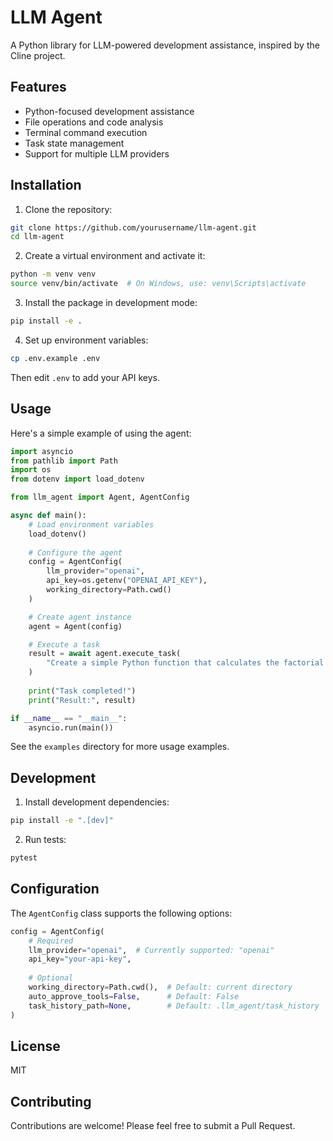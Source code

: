 # LLM Agent

A Python library for LLM-powered development assistance, inspired by the Cline project.

## Features

- Python-focused development assistance
- File operations and code analysis
- Terminal command execution
- Task state management
- Support for multiple LLM providers

## Installation

1. Clone the repository:
```bash
git clone https://github.com/yourusername/llm-agent.git
cd llm-agent
```

2. Create a virtual environment and activate it:
```bash
python -m venv venv
source venv/bin/activate  # On Windows, use: venv\Scripts\activate
```

3. Install the package in development mode:
```bash
pip install -e .
```

4. Set up environment variables:
```bash
cp .env.example .env
```
Then edit `.env` to add your API keys.

## Usage

Here's a simple example of using the agent:

```python
import asyncio
from pathlib import Path
import os
from dotenv import load_dotenv

from llm_agent import Agent, AgentConfig

async def main():
    # Load environment variables
    load_dotenv()
    
    # Configure the agent
    config = AgentConfig(
        llm_provider="openai",
        api_key=os.getenv("OPENAI_API_KEY"),
        working_directory=Path.cwd()
    )

    # Create agent instance
    agent = Agent(config)

    # Execute a task
    result = await agent.execute_task(
        "Create a simple Python function that calculates the factorial of a number"
    )
    
    print("Task completed!")
    print("Result:", result)

if __name__ == "__main__":
    asyncio.run(main())
```

See the `examples` directory for more usage examples.

## Development

1. Install development dependencies:
```bash
pip install -e ".[dev]"
```

2. Run tests:
```bash
pytest
```

## Configuration

The `AgentConfig` class supports the following options:

```python
config = AgentConfig(
    # Required
    llm_provider="openai",  # Currently supported: "openai"
    api_key="your-api-key",
    
    # Optional
    working_directory=Path.cwd(),  # Default: current directory
    auto_approve_tools=False,      # Default: False
    task_history_path=None,        # Default: .llm_agent/task_history
)
```

## License

MIT

## Contributing

Contributions are welcome! Please feel free to submit a Pull Request.
